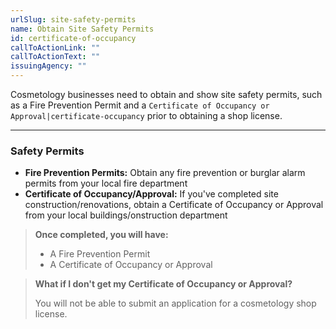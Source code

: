```yaml
---
urlSlug: site-safety-permits
name: Obtain Site Safety Permits
id: certificate-of-occupancy
callToActionLink: ""
callToActionText: ""
issuingAgency: ""
---
```


Cosmetology businesses need to obtain and show site safety permits, such as a Fire Prevention Permit and a `Certificate of Occupancy or Approval|certificate-occupancy` prior to obtaining a shop license.

---

### Safety Permits

- **Fire Prevention Permits:** Obtain any fire prevention or burglar alarm permits from your local fire department
- **Certificate of Occupancy/Approval:** If you've completed site construction/renovations, obtain a Certificate of Occupancy or Approval from your local buildings/onstruction department

> **Once completed, you will have:**
>
> - A Fire Prevention Permit
> - A Certificate of Occupancy or Approval

> **What if I don't get my Certificate of Occupancy or Approval?**
>
> You will not be able to submit an application for a cosmetology shop license.
